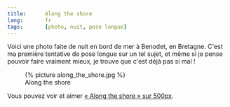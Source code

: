 ```yaml
---
title:      Along the shore
lang:       fr
tags:       [photo, nuit, pose longue]
---
```


Voici une photo faite de nuit en bord de mer à Benodet, en Bretagne. C'est ma première tentative de pose longue sur un tel sujet, et même si je pense pouvoir faire vraiment mieux, je trouve que c'est déjà pas si mal !

<figure>
  {% picture along_the_shore.jpg %}
  <figcaption>
  Along the shore
  </figcaption>
</figure>

Vous pouvez voir et aimer [« Along the shore » sur 500px](http://500px.com/photo/407078).
